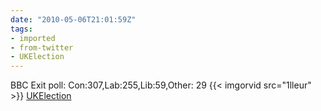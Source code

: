 ```yaml
---
date: "2010-05-06T21:01:59Z"
tags:
- imported
- from-twitter
- UKElection
---
```

BBC Exit poll: Con:307,Lab:255,Lib:59,Other: 29  {{< imgorvid src="1lleur" >}}  [UKElection](/tags/ukelection)
